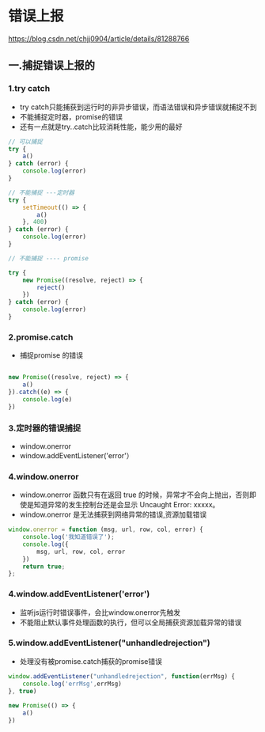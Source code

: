 # 错误上报
https://blog.csdn.net/chjj0904/article/details/81288766

## 一.捕捉错误上报的
### 1.try catch
- try catch只能捕获到运行时的非异步错误，而语法错误和异步错误就捕捉不到
- 不能捕捉定时器，promise的错误
- 还有一点就是try..catch比较消耗性能，能少用的最好

``` js
// 可以捕捉
try {
	a()
} catch (error) {
	console.log(error)
}

// 不能捕捉 ---定时器
try {
	setTimeout(() => {
		a()
	}, 400)
} catch (error) {
	console.log(error)
}

// 不能捕捉 ---- promise

try {
	new Promise((resolve, reject) => {
		reject()
	})
} catch (error) {
	console.log(error)
}

```

### 2.promise.catch
- 捕捉promise 的错误

``` js

new Promise((resolve, reject) => {
	a()
}).catch((e) => {
	console.log(e)
})
```

### 3.定时器的错误捕捉
- window.onerror
- window.addEventListener('error'）


### 4.window.onerror
-   window.onerror 函数只有在返回 true 的时候，异常才不会向上抛出，否则即使是知道异常的发生控制台还是会显示 Uncaught Error: xxxxx。
-   window.onerror 是无法捕获到网络异常的错误,资源加载错误

``` js
window.onerror = function (msg, url, row, col, error) {
	console.log('我知道错误了');
	console.log({
		msg, url, row, col, error
	})
	return true;
};
```

### 4.window.addEventListener('error')
- 监听js运行时错误事件，会比window.onerror先触发
- 不能阻止默认事件处理函数的执行，但可以全局捕获资源加载异常的错误

### 5.window.addEventListener("unhandledrejection")
- 处理没有被promise.catch捕获的promise错误

``` js
window.addEventListener("unhandledrejection", function(errMsg) {
	console.log('errMsg',errMsg)
}, true)
  
new Promise(() => {
	a()
})
```







